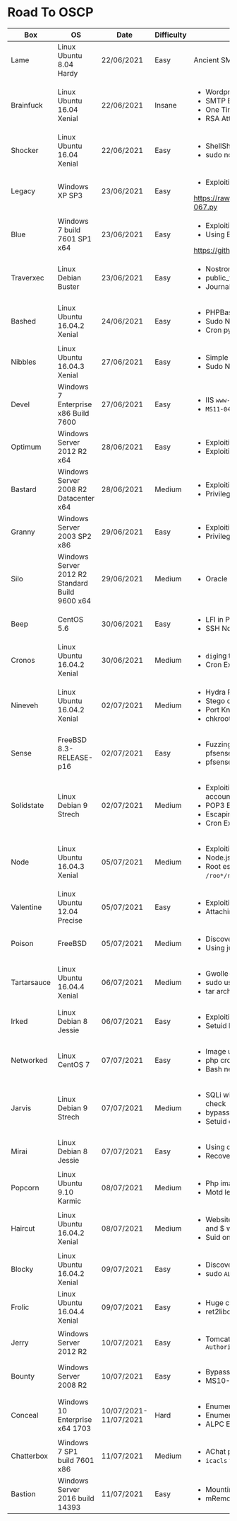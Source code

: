 # Road To OSCP
|Box|OS|Date|Difficulty|Learnings|
|--|--|--|--|--|
|Lame|Linux Ubuntu 8.04 Hardy|22/06/2021|Easy|Ancient SMB Version running and vulnerable to Bufferoverflow|
|Brainfuck|Linux Ubuntu 16.04 Xenial |22/06/2021|Insane| <ul><li>Wordpress Support Responsive Ticket Plugin Login Bypass</li><li>SMTP Email Enumeration with Evolution</li><li>One Time Pad & Vigenere Cipher Attack</li><li>RSA Attack by decoding the flag given p,q,e and c</li></ul>|
|Shocker|Linux Ubuntu 16.04 Xenial|22/06/2021|Easy|<ul><li>ShellShock on User-Agent on apache2 /cgi-bin/user.sh</li><li>sudo nopasswd on perl</li></ul>|
|Legacy|Windows XP SP3|23/06/2021|Easy|<ul><li>Exploiting `MS08-067`</li></ul>https://raw.githubusercontent.com/jivoi/pentest/master/exploit_win/ms08-067.py|
|Blue|Windows 7 build 7601 SP1 x64|23/06/2021|Easy|<ul><li>Exploiting `MS17-010`</li><li>Using Exploit AutoBlue from Github with 17 Groom Bytes</li></ul>https://github.com/3ndG4me/AutoBlue-MS17-010.git|
|Traverxec|Linux Debian Buster|23/06/2021|Easy|<ul><li>Nostromo 1.9.6 Exploitation</li><li>public_www directory in the user `~david`</li><li>Journalctl terminal shrink exploit</li></ul>|
|Bashed|Linux Ubuntu 16.04.2 Xenial|24/06/2021|Easy|<ul><li>PHPBash Exploitation</li><li>Sudo Nopasswd ALL</li><li>Cron python script Exploitation</li></ul>|
|Nibbles|Linux Ubuntu 16.04.3 Xenial|27/06/2021|Easy|<ul><li>Simple php upload in image upload(No Bypass)</li><li>Sudo Nopasswd on a bash script on the home dir of regular user</li></ul>|
|Devel|Windows 7 Enterprise x86 Build 7600|27/06/2021|Easy|<ul><li>IIS `www-data` hosted as anonymous FTP with write access</li><li>`MS11-046` Exploitation to `NT Authority/SYSTEM`</li></ul>|
|Optimum|Windows Server 2012 R2 x64|28/06/2021|Easy|<ul><li>Exploiting Rejetto HttpFileServer 2.3 URCE</li><li>Exploiting `MS16-098` to get `NT Authority/SYSTEM`</li></ul>|
|Bastard|Windows Server 2008 R2 Datacenter x64|28/06/2021|Medium|<ul><li>Exploiting Drupal `7.54` with Drupalgeddon2</li><li>Privilege Escalation with `MS10-059`(`Chimmichurri`)</li></ul>|
|Granny|Windows Server 2003 SP2 x86|29/06/2021|Easy|<ul><li>Exploiting IIS 6.0 WebDav BufferOverflow</li><li>Privilege Escalation by exploiting `MS09-012`</li></ul>|
|Silo|Windows Server 2012 R2 Standard Build 9600 x64|29/06/2021|Medium|<ul><li>Oracle Database exploitation with `odat`</li></ul>|
|Beep|CentOS 5.6|30/06/2021|Easy|<ul><li>LFI in PBX Elastix</li><li>SSH No exchange Algorithms(Old SSH Version)</li></ul>|
|Cronos|Linux Ubuntu 16.04.2 Xenial|30/06/2021|Medium|<ul><li>`dig`ing to find out domains</li><li>Cron Exploitation `root` exec `www-data` writable</li></ul>|
|Nineveh|Linux Ubuntu 16.04.2 Xenial|02/07/2021|Medium|<ul><li>Hydra Post-form brutforce on http & https</li><li>Stego on an image with `binwalk`</li><li>Port Knocking firewall 3 ports to SYN to open `22/tcp`</li><li>chkrootkit exploitation for root escalation</li></ul>|
|Sense|FreeBSD 8.3-RELEASE-p16|02/07/2021|Easy|<ul><li>Fuzzing for txt files on webserver to find out a file with creds to pfsense router</li><li>pfsense router version `2.1.3` vulnerable to RCE to root</li></ul>|
|Solidstate|Linux Debian 9 Strech|02/07/2021|Medium|<ul><li>Exploiting Apache JAMES with default creds and reseting all POP3 account creds</li><li>POP3 Enumeration</li><li>Escaping rbash SSH</li><li>Cron Exploitation</li></ul>|
|Node|Linux Ubuntu 16.04.3 Xenial|05/07/2021|Medium|<ul><li>Exploiting Node.js application due to exposing of creds on an api</li><li>Node.js scheduler app uses mongo to execute a command from a key</li><li>Root escalation with `ret2libc` or wildcard injection with `/roo*/roo*`,`/roo?/ro??.txt` & `/roo[a-z]/roo[a-z].txt`</li></ul>|
|Valentine|Linux Ubuntu 12.04 Precise|05/07/2021|Easy|<ul><li>Exploiting SSL Heartbleed attack</li><li>Attaching to tmux session socket</li></ul>|
|Poison|FreeBSD|05/07/2021|Medium|<ul><li>Discovering php file that lists file in `www-data` to leak pass to SSH</li><li>Using junk file to vnc into the box by tunneling</li></ul>|
|Tartarsauce|Linux Ubuntu 16.04.4 Xenial|06/07/2021|Medium|<ul><li>Gwolle-gb RFI exploitation</li><li>sudo user escalation tar</li><li>tar archive symlink injection</li></ul>|
|Irked|Linux Debian 8 Jessie|06/07/2021|Easy|<ul><li>Exploiting Unreal IRCd</li><li>Setuid binary systeming a file</li></ul>|
|Networked|Linux CentOS 7|07/07/2021|Easy|<ul><li>Image upload bypass with mime, `GIF89a` and `php.png`</li><li>php cron unsafe data shoved in system</li><li>Bash network script injection</li></ul>|
|Jarvis|Linux Debian 9 Strech|07/07/2021|Medium|<ul><li>SQLi with sqlmap os-shell after bypassing WAF with User-Agent check</li><li>bypassing bad character filtering and shoving to ping command</li><li>Setuid on systemctl</li></ul>|
|Mirai|Linux Debian 8 Jessie|07/07/2021|Easy|<ul><li>Using default creds of raspberry pi</li><li>Recovering deleted `root.txt` with `grep`</li></ul>|
|Popcorn|Linux Ubuntu 9.10 Karmic|08/07/2021|Medium|<ul><li>Php image upload bypass torrent hoster</li><li>Motd legal exploit or Dirty Cow</li></ul>|
|Haircut|Linux Ubuntu 16.04.2 Xenial|08/07/2021|Medium|<ul><li>Website shoves url to a curl request with poor filtering where backtick and $ works</li><li>Suid on Screen-4.5.0</li></ul>|
|Blocky|Linux Ubuntu 16.04.2 Xenial|09/07/2021|Easy|<ul><li>Discovering a jar file and decompiling it with `JD-GUI` and getting creds</li><li>sudo `ALL=(ALL)`</li></ul>|
|Frolic|Linux Ubuntu 16.04.4 Xenial|09/07/2021|Easy|<ul><li>Huge cipher enumeration and playsms exploitation with csv injection</li><li>ret2libc exploit as suid with ASLR disabled</li></ul>|
|Jerry|Windows Server 2012 R2|10/07/2021|Easy|<ul><li>Tomcat default creds manager war upload shell as `NT Authority/SYSTEM`</li></ul>|
|Bounty|Windows Server 2008 R2|10/07/2021|Easy|<ul><li>Bypassing file upload of by uploading `web.config` instead of asp/aspx</li><li>MS10-059 to `NT Authority/SYSTEM`</li></ul>|
|Conceal|Windows 10 Enterprise x64 1703|10/07/2021-11/07/2021|Hard|<ul><li>Enumerating SNMP</li><li>Enumerating 500/UDP IPSEC VPN to expose the open TCP ports</li><li>ALPC Exploit to privesc and Juicy Potato</li></ul>|
|Chatterbox|Windows 7 SP1 build 7601 x86|11/07/2021|Medium|<ul><li>AChat prewritten BufferOverflow Exploit</li><li>`icacls` to change the ownership of the `root.txt`</li></ul>|
|Bastion|Windows Server 2016 build 14393|11/07/2021|Easy|<ul><li>Mounting a `vhd` file on linux from smb</li><li>mRemoteng password decrypt / Print Nightmare</li></ul>|
